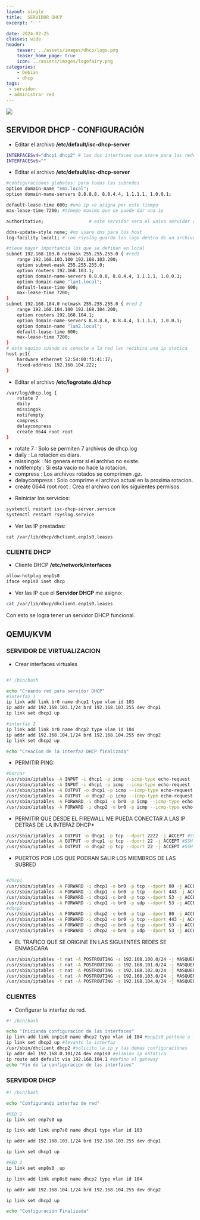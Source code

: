 ```yaml
---
layout: single
title:  SERVIDOR DHCP
excerpt: "  "

date: 2024-02-25
classes: wide
header:
    teaser: ../assets/images/dhcp/logo.png
    teaser_home_page: true
    icon: ../assets/images/logofairy.png
categories:
    - Debian
    - dhcp
tags:
 - servidor
 - administrar red
---
```


![](../assets/images/dhcp/wallpapers.jpg)

## SERVIDOR DHCP - CONFIGURACIÓN 

- Editar el archivo __/etc/default/isc-dhcp-server__ 

```bash
INTERFACESv4="dhcp1 dhcp2" # las dos interfaces que usare para las redes
INTERFACESv6=""

```
[](../assets/images/dhcp/default_dhcp.png)

- Editar el archivo __/etc/default/isc-dhcp-server__

```bash
#configuraciones globales: para todas las subredes
option domain-name "ema.local";
option domain-name-servers 8.8.8.8, 8.8.4.4, 1.1.1.1, 1.0.0.1;

default-lease-time 600; #una ip se asigna por este tiempo 
max-lease-time 7200; #timepo maximo que se puede dar una ip 

authoritative;                 # este servidor sera el univo servidor dhcp de la red 

ddns-update-style none; #no usare dns para los host 
log-facility local1; # con rsyslog guardo los logo dentro de un archivo diferente a syslog

#tiene mayor importancia los que se definan en local
subnet 192.168.103.0 netmask 255.255.255.0 { #red1
    range 192.168.103.100 192.168.103.200;
    option subnet-mask 255.255.255.0; 
    option routers 192.168.103.1;
    option domain-name-servers 8.8.8.8, 8.8.4.4, 1.1.1.1, 1.0.0.1;
    option domain-name "lan1.local";
    default-lease-time 600;   
    max-lease-time 7200;     
}
subnet 192.168.104.0 netmask 255.255.255.0 { #red 2
    range 192.168.104.100 192.168.104.200;
    option routers 192.168.104.1;
    option domain-name-servers 8.8.8.8, 8.8.4.4, 1.1.1.1, 1.0.0.1;
    option domain-name "lan2.local";
    default-lease-time 600;    
    max-lease-time 7200;        
}
# este equipo cuando se conecte a la red lan recibira una ip statica
host pc1{
	hardware ethernet 52:54:00:f1:41:17;
	fixed-address 192.168.104.222;
}

```
[](../assets/images/dhcp/dhcpd.png)

- Editar el archivo __/etc/logrotate.d/dhcp__ 

```bash
/var/log/dhcp.log {
    rotate 7
    daily
    missingok 
    notifempty
    compress 
    delaycompress
    create 0644 root root  
}
```

 * rotate 7 : Solo se permiten 7 archivos de dhcp.log 
 * daily : La rotacion es diara.
 * missingok : No genera error si el archivo no existe.
 * notifempty : Si esta vacio no hace la rotacion.
 * compress : Los archivos rotados se comprimen .gz.
 * delaycompress : Solo comprime el archivo actual en la proxima rotacion.
 * create 0644 root root  : Crea el archivo con los siguientes permisos.


[](../assets/images/dhcp/rsyslog.png)

- Reiniciar los servicios:


```bash 
systemctl restart isc-dhcp-server.service 
systemctl restart rsyslog.service

```

- Ver las IP prestadas: 

```
cat /var/lib/dhcp/dhclient.enp1s0.leases

```

[](../assets/images/dhcp/servidor_ip.png)

### CLIENTE DHCP 

- Cliente DHCP __/etc/network/interfaces__

```bash
allow-hotplug enp1s0
iface enp1s0 inet dhcp

```
[](../assets/images/dhcp/clientes-red.png)



- Ver las IP que el **Servidor DHCP** me asigno:

```bash
cat /var/lib/dhcp/dhclient.enp1s0.leases

```



Con esto se logra tener un servidor DHCP funcional.




## QEMU/KVM


### SERVIDOR DE VIRTUALIZACION

- Crear interfaces virtuales

```bash

#! /bin/bash

echo "Creando red para servidor DHCP"
#interfaz 1
ip link add link br0 name dhcp1 type vlan id 103
ip addr add 192.168.103.1/24 brd 192.168.103.255 dev dhcp1
ip link set dhcp1 up

#interfaz 2
ip link add link br0 name dhcp2 type vlan id 104
ip addr add 192.168.104.1/24 brd 192.168.104.255 dev dhcp2
ip link set dhcp2 up

echo "Creacion de la interfaz DHCP finalizada"

```
- PERMITIR PING: 

```bash 
#borrar
/usr/sbin/iptables -A INPUT -i dhcp1 -p icmp --icmp-type echo-request -j ACCEPT #PING
/usr/sbin/iptables -A INPUT -i dhcp1 -p icmp --icmp-type echo-request -j ACCEPT #PING
/usr/sbin/iptables -A OUTPUT -o dhcp1 -p icmp --icmp-type echo-request -j ACCEPT #PING
/usr/sbin/iptables -A OUTPUT -o dhcp2 -p icmp --icmp-type echo-request -j ACCEPT #PING
/usr/sbin/iptables -A FORWARD -i dhcp1 -o br0 -p icmp --icmp-type echo-request -j ACCEPT #PING
/usr/sbin/iptables -A FORWARD -i dhcp2 -o br0 -p icmp --icmp-type echo-request -j ACCEPT #PING

```
- PERMITIR QUE DESDE EL FIREWALL ME PUEDA CONECTAR A LAS IP DETRAS DE LA INTEFAZ DHCP*

```bash 
/usr/sbin/iptables -A OUTPUT -o dhcp1 -p tcp --dport 2222 -j ACCEPT #SSH
/usr/sbin/iptables -A OUTPUT -o dhcp1 -p tcp --dport 22 -j ACCEPT #SSH
/usr/sbin/iptables -A OUTPUT -o dhcp2 -p tcp --dport 22 -j ACCEPT #SSH

```

- PUERTOS POR LOS QUE PODRAN SALIR LOS MIEMBROS DE LAS SUBRED 

```bash

#dhcp1
/usr/sbin/iptables -A FORWARD -i dhcp1 -o br0 -p tcp --dport 80 -j ACCEPT
/usr/sbin/iptables -A FORWARD -i dhcp1 -o br0 -p tcp --dport 443 -j ACCEPT
/usr/sbin/iptables -A FORWARD -i dhcp1 -o br0 -p tcp --dport 53 -j ACCEPT
/usr/sbin/iptables -A FORWARD -i dhcp1 -o br0 -p udp --dport 53 -j ACCEPT
#dhcp2
/usr/sbin/iptables -A FORWARD -i dhcp2 -o br0 -p tcp --dport 80 -j ACCEPT
/usr/sbin/iptables -A FORWARD -i dhcp2 -o br0 -p tcp --dport 443 -j ACCEPT
/usr/sbin/iptables -A FORWARD -i dhcp2 -o br0 -p tcp --dport 53 -j ACCEPT
/usr/sbin/iptables -A FORWARD -i dhcp2 -o br0 -p udp --dport 53 -j ACCEPT

```

- EL TRAFICO QUE SE ORIGINE EN LAS SIGUIENTES REDES SE ENMASCARA 

```bash
/usr/sbin/iptables -t nat -A POSTROUTING -s 192.168.100.0/24 -j MASQUERADE 
/usr/sbin/iptables -t nat -A POSTROUTING -s 192.168.101.0/24 -j MASQUERADE 
/usr/sbin/iptables -t nat -A POSTROUTING -s 192.168.102.0/24 -j MASQUERADE
/usr/sbin/iptables -t nat -A POSTROUTING -s 192.168.103.0/24 -j MASQUERADE
/usr/sbin/iptables -t nat -A POSTROUTING -s 192.168.104.0/24 -j MASQUERADE 

```


### CLIENTES

- Configurar la interfaz de red.

```bash 
#! /bin/bash

echo "Iniciando configuracion de las interfaces"
ip link add link enp1s0 name dhcp2 type vlan id 104 #enp1s0 pertene a la subred 104 (dhcp2)
ip link set dhcp2 up #levanto la interfaz
/usr/sbin/dhclient dhcp2 #solicito la ip y las demas configuraciones
ip addr del 192.168.0.101/24 dev enp1s0 #elimino ip estatica
ip route add default via 192.168.104.1 #defino el gateway
echo "Fin de la configuracion de las interfaces"

```

### SERVIDOR DHCP 


```bash
#! /bin/bash

echo "Configurando interfaz de red"

#RED 1
ip link set enp7s0 up

ip link add link enp7s0 name dhcp1 type vlan id 103

ip addr add 192.168.103.1/24 brd 192.168.103.255 dev dhcp1

ip link set dhcp1 up

#RED 2
ip link set enp8s0  up

ip link add link enp8s0 name dhcp2 type vlan id 104

ip addr add 192.168.104.1/24 brd 192.168.104.255 dev dhcp2

ip link set dhcp2 up

echo "Configuración Finalizada"

```
[](../assets/images/dhcp/server-dhcp.png)
